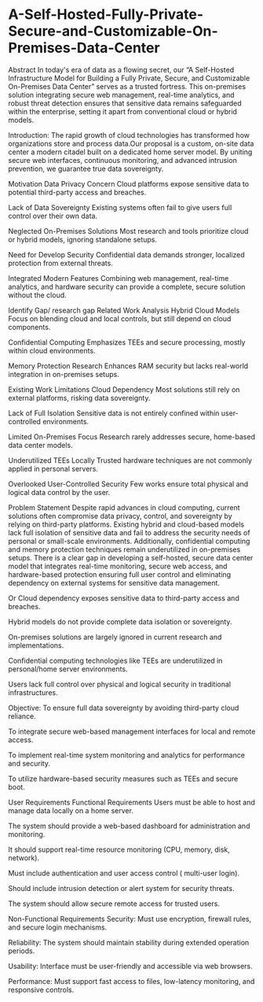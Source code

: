 # A-Self-Hosted-Fully-Private-Secure-and-Customizable-On-Premises-Data-Center

Abstract
In today's era of data as a flowing secret, our “A Self-Hosted Infrastructure Model for Building a Fully Private, Secure, and Customizable On-Premises Data Center” serves as a trusted fortress. This on-premises solution integrating secure web management, real-time analytics, and robust threat detection ensures that sensitive data remains safeguarded within the enterprise, setting it apart from conventional cloud or hybrid models.

Introduction:
The rapid growth of cloud technologies has transformed how organizations store and process data.Our proposal is a custom, on-site data center a modern citadel built on a dedicated home server model. By uniting secure web interfaces, continuous monitoring, and advanced intrusion prevention, we guarantee true data sovereignty.

Motivation
Data Privacy Concern
Cloud platforms expose sensitive data to potential third-party access and breaches.

Lack of Data Sovereignty
Existing systems often fail to give users full control over their own data.

Neglected On-Premises Solutions
Most research and tools prioritize cloud or hybrid models, ignoring standalone setups.

Need for Develop Security
Confidential data demands stronger, localized protection from external threats.

Integrated Modern Features
Combining web management, real-time analytics, and hardware security can provide a complete, secure solution without the cloud.


Identify Gap/ research gap
Related Work Analysis
Hybrid Cloud Models
 Focus on blending cloud and local controls, but still depend on cloud components.


Confidential Computing
 Emphasizes TEEs and secure processing, mostly within cloud environments.


Memory Protection Research
 Enhances RAM security but lacks real-world integration in on-premises setups.


Existing Work Limitations
Cloud Dependency
 Most solutions still rely on external platforms, risking data sovereignty.


Lack of Full Isolation
 Sensitive data is not entirely confined within user-controlled environments.


Limited On-Premises Focus
 Research rarely addresses secure, home-based data center models.


Underutilized TEEs Locally
 Trusted hardware techniques are not commonly applied in personal servers.


Overlooked User-Controlled Security
 Few works ensure total physical and logical data control by the user.

Problem Statement 
Despite rapid advances in cloud computing, current solutions often compromise data privacy, control, and sovereignty by relying on third-party platforms. Existing hybrid and cloud-based models lack full isolation of sensitive data and fail to address the security needs of personal or small-scale environments. Additionally, confidential computing and memory protection techniques remain underutilized in on-premises setups. There is a clear gap in developing a self-hosted, secure data center model that integrates real-time monitoring, secure web access, and hardware-based protection ensuring full user control and eliminating dependency on external systems for sensitive data management.

Or
Cloud dependency exposes sensitive data to third-party access and breaches.


Hybrid models do not provide complete data isolation or sovereignty.


On-premises solutions are largely ignored in current research and implementations.


Confidential computing technologies like TEEs are underutilized in personal/home server environments.


Users lack full control over physical and logical security in traditional infrastructures.


Objective:
To ensure full data sovereignty by avoiding third-party cloud reliance.


To integrate secure web-based management interfaces for local and remote access.


To implement real-time system monitoring and analytics for performance and security.


To utilize hardware-based security measures such as TEEs and secure boot.




User Requirements
Functional Requirements
Users must be able to host and manage data locally on a home server.


The system should provide a web-based dashboard for administration and monitoring.


It should support real-time resource monitoring (CPU, memory, disk, network).


Must include authentication and user access control ( multi-user login).


Should include intrusion detection or alert system for security threats.


The system should allow secure remote access for trusted users.



Non-Functional Requirements
Security: Must use encryption, firewall rules, and secure login mechanisms.


Reliability: The system should maintain stability during extended operation periods.


Usability: Interface must be user-friendly and accessible via web browsers.


Performance: Must support fast access to files, low-latency monitoring, and responsive controls.

